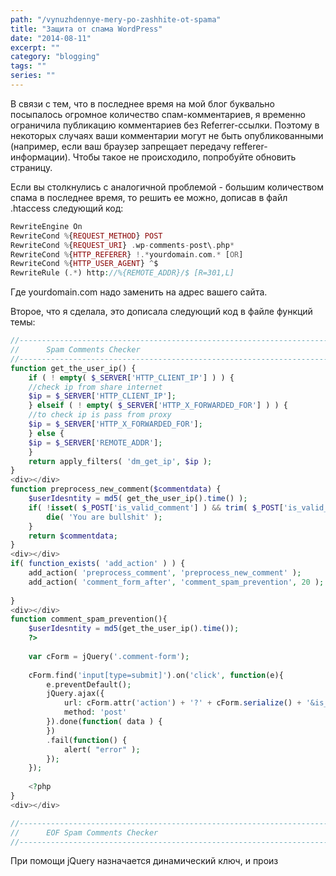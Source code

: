 ```yaml
---
path: "/vynuzhdennye-mery-po-zashhite-ot-spama"
title: "Защита от спама WordPress"
date: "2014-08-11"
excerpt: ""
category: "blogging"
tags: ""
series: ""
---
```


В связи с тем, что в последнее время на мой блог буквально посыпалось огромное количество спам-комментариев, я временно ограничила публикацию комментариев без Referrer-ссылки. Поэтому в некоторых случаях ваши комментарии могут не быть опубликованными (например, если ваш браузер запрещает передачу refferer-информации). Чтобы такое не происходило, попробуйте обновить страницу.

Если вы столкнулись с аналогичной проблемой - большим количеством спама в последнее время, то решить ее можно, дописав в файл .htaccess следующий код:

```php
RewriteEngine On
RewriteCond %{REQUEST_METHOD} POST
RewriteCond %{REQUEST_URI} .wp-comments-post\.php*
RewriteCond %{HTTP_REFERER} !.*yourdomain.com.* [OR]
RewriteCond %{HTTP_USER_AGENT} ^$
RewriteRule (.*) http://%{REMOTE_ADDR}/$ [R=301,L]
```

Где yourdomain.com надо заменить на адрес вашего сайта.

Второе, что я сделала, это дописала следующий код в файле функций темы:

```php
//------------------------------------------------------------------------------------------------
//      Spam Comments Checker
//------------------------------------------------------------------------------------------------
function get_the_user_ip() {
    if ( ! empty( $_SERVER['HTTP_CLIENT_IP'] ) ) {
    //check ip from share internet
    $ip = $_SERVER['HTTP_CLIENT_IP'];
    } elseif ( ! empty( $_SERVER['HTTP_X_FORWARDED_FOR'] ) ) {
    //to check ip is pass from proxy
    $ip = $_SERVER['HTTP_X_FORWARDED_FOR'];
    } else {
    $ip = $_SERVER['REMOTE_ADDR'];
    }
    return apply_filters( 'dm_get_ip', $ip );
}
<div></div>
function preprocess_new_comment($commentdata) {
    $userIdesntity = md5( get_the_user_ip().time() );
    if( !isset( $_POST['is_valid_comment'] ) && trim( $_POST['is_valid_comment'] )== $userIdesntity ) {
        die( 'You are bullshit' );
    }
    return $commentdata;
}
<div></div>
if( function_exists( 'add_action' ) ) {
    add_action( 'preprocess_comment', 'preprocess_new_comment' );
    add_action( 'comment_form_after', 'comment_spam_prevention', 20 );
    
}
<div></div>
function comment_spam_prevention(){
    $userIdesntity = md5(get_the_user_ip().time());
    ?>
    
    var cForm = jQuery('.comment-form');
    
    cForm.find('input[type=submit]').on('click', function(e){
        e.preventDefault();
        jQuery.ajax({
            url: cForm.attr('action') + '?' + cForm.serialize() + '&is_valid_comment=',
            method: 'post'
        }).done(function( data ) {
        })
        .fail(function() {
            alert( "error" );
        });
    });
    
    <?php
}
<div></div>

//------------------------------------------------------------------------------------------------
//      EOF Spam Comments Checker
//------------------------------------------------------------------------------------------------
```

При помощи jQuery назначается динамический ключ, и произ
